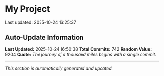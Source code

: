 # My Project


Last updated: 2025-10-24 16:25:37













































































































































































































































































































































































































































































































































































































































































































































































































































































































































































































































































































































































## Auto-Update Information

**Last Updated:** 2025-10-24 16:50:38
**Total Commits:** 742
**Random Value:** 9204
**Quote:** _The journey of a thousand miles begins with a single commit._

---
_This section is automatically generated and updated._